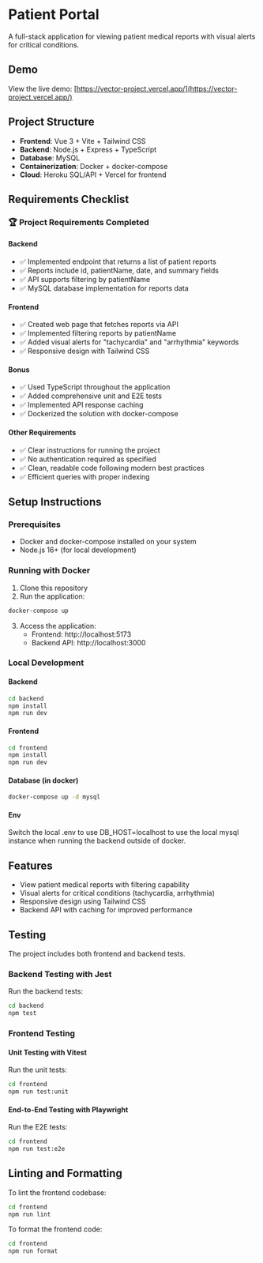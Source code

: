 # Patient Portal

A full-stack application for viewing patient medical reports with visual alerts for critical conditions.

## Demo

View the live demo: [https://vector-project.vercel.app/](https://vector-project.vercel.app/)

## Project Structure

- **Frontend**: Vue 3 + Vite + Tailwind CSS
- **Backend**: Node.js + Express + TypeScript
- **Database**: MySQL
- **Containerization**: Docker + docker-compose
- **Cloud**: Heroku SQL/API + Vercel for frontend

## Requirements Checklist

### 🏆 Project Requirements Completed

#### Backend

- ✅ Implemented endpoint that returns a list of patient reports
- ✅ Reports include id, patientName, date, and summary fields
- ✅ API supports filtering by patientName
- ✅ MySQL database implementation for reports data

#### Frontend

- ✅ Created web page that fetches reports via API
- ✅ Implemented filtering reports by patientName
- ✅ Added visual alerts for "tachycardia" and "arrhythmia" keywords
- ✅ Responsive design with Tailwind CSS

#### Bonus

- ✅ Used TypeScript throughout the application
- ✅ Added comprehensive unit and E2E tests
- ✅ Implemented API response caching
- ✅ Dockerized the solution with docker-compose

#### Other Requirements

- ✅ Clear instructions for running the project
- ✅ No authentication required as specified
- ✅ Clean, readable code following modern best practices
- ✅ Efficient queries with proper indexing

## Setup Instructions

### Prerequisites

- Docker and docker-compose installed on your system
- Node.js 16+ (for local development)

### Running with Docker

1. Clone this repository
2. Run the application:

```bash
docker-compose up
```

3. Access the application:
   - Frontend: http://localhost:5173
   - Backend API: http://localhost:3000

### Local Development

#### Backend

```bash
cd backend
npm install
npm run dev
```

#### Frontend

```bash
cd frontend
npm install
npm run dev
```

#### Database (in docker)

```bash
docker-compose up -d mysql
```

#### Env

Switch the local .env to use DB_HOST=localhost to use the local mysql instance when running the backend outside of docker.

## Features

- View patient medical reports with filtering capability
- Visual alerts for critical conditions (tachycardia, arrhythmia)
- Responsive design using Tailwind CSS
- Backend API with caching for improved performance

## Testing

The project includes both frontend and backend tests.

### Backend Testing with Jest

Run the backend tests:

```bash
cd backend
npm test
```

### Frontend Testing

#### Unit Testing with Vitest

Run the unit tests:

```bash
cd frontend
npm run test:unit
```

#### End-to-End Testing with Playwright

Run the E2E tests:

```bash
cd frontend
npm run test:e2e
```

## Linting and Formatting

To lint the frontend codebase:

```bash
cd frontend
npm run lint
```

To format the frontend code:

```bash
cd frontend
npm run format
```
